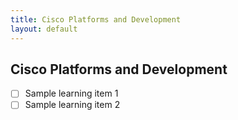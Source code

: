 ```yaml
---
title: Cisco Platforms and Development
layout: default
---
```


## Cisco Platforms and Development

- [ ] Sample learning item 1
- [ ] Sample learning item 2
